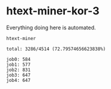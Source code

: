 # htext-miner-kor-3

Everything doing here is automated.

```
htext-miner

total: 3286/4514 (72.79574656623838%)

job0: 584
job1: 577
job2: 831
job3: 647
job4: 647
```